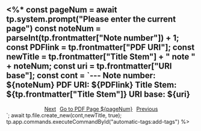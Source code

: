 <%* 
const pageNum = await tp.system.prompt("Please enter the current page")
const noteNum = parseInt(tp.frontmatter["Note number"]) + 1;
const PDFlink = tp.frontmatter["PDF URI"];
const newTitle = tp.frontmatter["Title Stem"]  + " note " + noteNum;
const uri = tp.frontmatter["URI base"];
const cont = `---
Note number: ${noteNum}
PDF URI: ${PDFlink}
Title Stem: ${tp.frontmatter["Title Stem"]}
URI base: ${uri}
---
<div style="display: flex; justify-content: center; gap: 10px;">
	<a 
	href="${uri + parseInt(noteNum + 1)}" class="button">Next
	</a> 
	<a 
	href="${PDFlink + "#page=" + pageNum}" class="button">Go to PDF Page ${pageNum}
	</a> 
	<a 
	href="${uri + parseInt(noteNum - 1)}" class="button">Previous
	</a> 
</div>
`;
await tp.file.create_new(cont,newTitle, true);
tp.app.commands.executeCommandById("automatic-tags:add-tags")
%>